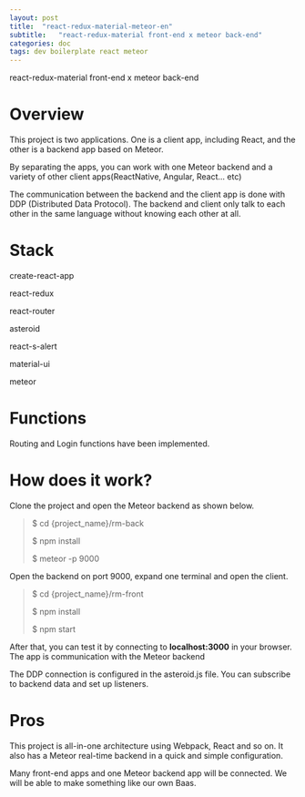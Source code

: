 ```yaml
---
layout: post
title:  "react-redux-material-meteor-en"
subtitle:   "react-redux-material front-end x meteor back-end"
categories: doc
tags: dev boilerplate react meteor
---
```


react-redux-material front-end x meteor back-end

# Overview 

This project is two applications. One is a client app, including React, and the other is a backend app based on Meteor.

By separating the apps, you can work with one Meteor backend and a variety of other client apps(ReactNative, Angular, React... etc)

The communication between the backend and the client app is done with DDP (Distributed Data Protocol). The backend and client only talk to each other in the same language without knowing each other at all.



# Stack

create-react-app

react-redux

react-router

asteroid

react-s-alert

material-ui

meteor


# Functions

Routing and Login functions have been implemented.

# How does it work?
Clone the project and open the Meteor backend as shown below.

>$ cd {project_name}/rm-back
>
>$ npm install
>
>$ meteor -p 9000

Open the backend on port 9000, expand one terminal and open the client.

>$ cd {project_name}/rm-front
>
>$ npm install
>
>$ npm start

After that, you can test it by connecting to **localhost:3000** in your browser. The app is communication with the Meteor backend

The DDP connection is configured in the asteroid.js file. You can subscribe to backend data and set up listeners.

# Pros

This project is all-in-one architecture using Webpack, React and so on. It also has a Meteor real-time backend in a quick and simple configuration.

Many front-end apps and one Meteor backend app will be connected. We will be able to make something like our own Baas.
